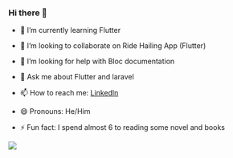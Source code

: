### Hi there 👋



<!--  🔭 I’m currently working on ... -->
- 🌱 I’m currently learning Flutter 
- 👯 I’m looking to collaborate on Ride Hailing App (Flutter)
- 🤔 I’m looking for help with Bloc documentation
- 💬 Ask me about Flutter and laravel
- 📫 How to reach me: <a href="www.linkedin.com/in/abdul-azis-alayubbi
">Linkedln</a>

- 😄 Pronouns: He/Him
- ⚡ Fun fact: I spend almost 6 to reading some novel and books

<img src="https://github-readme-stats.vercel.app/api?username=Azis202017&&show_icons=true&title_color=ffffff&icon_color=bb2acf&text_color=daf7dc&bg_color=151515"/>
